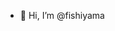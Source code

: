 - 👋 Hi, I’m @fishiyama


<!---
fishiyama/fishiyama is a ✨ special ✨ repository because its `README.md` (this file) appears on your GitHub profile.
You can click the Preview link to take a look at your changes.
--->
